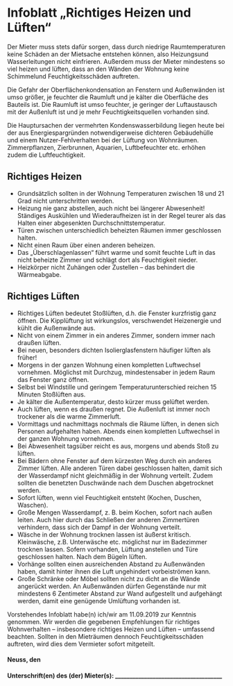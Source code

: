 # Infoblatt „Richtiges Heizen und Lüften“

Der Mieter muss stets dafür sorgen, dass durch niedrige Raumtemperaturen keine Schäden an der Mietsache entstehen 
können, also Heizungsund Wasserleitungen nicht einfrieren. Außerdem muss der Mieter mindestens so viel heizen und 
lüften, dass an den Wänden der Wohnung keine Schimmelund Feuchtigkeitsschäden auftreten.

Die Gefahr der Oberflächenkondensation an Fenstern und Außenwänden ist umso größer, je feuchter die Raumluft und je 
kälter die Oberfläche des Bauteils ist. Die Raumluft ist umso feuchter, je geringer der Luftaustausch mit der Außenluft 
ist und je mehr Feuchtigkeitsquellen vorhanden sind.

Die Hauptursachen der vermehrten Kondenswasserbildung liegen heute bei der aus Energiespargründen notwendigerweise 
dichteren Gebäudehülle und einem Nutzer-Fehlverhalten bei der Lüftung von Wohnräumen. Zimmerpflanzen, Zierbrunnen, 
Aquarien, Luftbefeuchter etc. erhöhen zudem die Luftfeuchtigkeit.

## Richtiges Heizen
* Grundsätzlich sollten in der Wohnung Temperaturen zwischen 18 und 21 Grad nicht unterschritten werden.
* Heizung nie ganz abstellen, auch nicht bei längerer Abwesenheit! Ständiges Auskühlen und Wiederaufheizen ist in der 
Regel teurer als das Halten einer abgesenkten Durchschnittstemperatur.
* Türen zwischen unterschiedlich beheizten Räumen immer geschlossen halten.
* Nicht einen Raum über einen anderen beheizen.
* Das „Überschlagenlassen“ führt warme und somit feuchte Luft in das nicht beheizte Zimmer und schlägt dort als 
Feuchtigkeit nieder.
* Heizkörper nicht Zuhängen oder Zustellen – das behindert die Wärmeabgabe.

## Richtiges Lüften
* Richtiges Lüften bedeutet Stoßlüften, d.h. die Fenster kurzfristig ganz öffnen. Die Kipplüftung ist wirkungslos, 
verschwendet Heizenergie und kühlt die Außenwände aus.
* Nicht von einem Zimmer in ein anderes Zimmer, sondern immer nach draußen lüften.
* Bei neuen, besonders dichten Isolierglasfenstern häufiger lüften als früher!
* Morgens in der ganzen Wohnung einen kompletten Luftwechsel vornehmen. Möglichst mit Durchzug, mindestensaber in jedem 
Raum das Fenster ganz öffnen.
* Selbst bei Windstille und geringem Temperaturunterschied reichen 15 Minuten Stoßlüften aus.
* Je kälter die Außentemperatur, desto kürzer muss gelüftet werden.
* Auch lüften, wenn es draußen regnet. Die Außenluft ist immer noch trockener als die warme Zimmerluft.
* Vormittags und nachmittags nochmals die Räume lüften, in denen sich Personen aufgehalten haben. Abends einen 
kompletten Luftwechsel in der ganzen Wohnung vornehmen.
* Bei Abwesenheit tagsüber reicht es aus, morgens und abends Stoß zu lüften.
* Bei Bädern ohne Fenster auf dem kürzesten Weg durch ein anderes Zimmer lüften. Alle anderen Türen dabei geschlossen 
halten, damit sich der Wasserdampf nicht gleichmäßig in der Wohnung verteilt. Zudem sollten die benetzten Duschwände 
nach dem Duschen abgetrocknet werden.
* Sofort lüften, wenn viel Feuchtigkeit entsteht (Kochen, Duschen, Waschen).
* Große Mengen Wasserdampf, z. B. beim Kochen, sofort nach außen leiten. Auch hier durch das Schließen der anderen 
Zimmertüren verhindern, dass sich der Dampf in der Wohnung verteilt.
* Wäsche in der Wohnung trocknen lassen ist äußerst kritisch. Kleinwäsche, z.B. Unterwäsche etc. möglichst nur im 
Badezimmer trocknen lassen. Sofern vorhanden, Lüftung anstellen und Türe geschlossen halten. Nach dem Bügeln lüften.
* Vorhänge sollten einen ausreichenden Abstand zu Außenwänden haben, damit hinter ihnen die Luft ungehindert 
vorbeiströmen kann.
* Große Schränke oder Möbel sollten nicht zu dicht an die Wände angerückt werden. An Außenwänden dürfen Gegenstände nur 
mit mindestens 6 Zentimeter Abstand zur Wand aufgestellt und aufgehängt werden, damit eine genügende Umlüftung 
vorhanden ist.

Vorstehendes Infoblatt habe(n) ich/wir am 11.09.2019 zur Kenntnis genommen. Wir werden die gegebenen Empfehlungen für 
richtiges Wohnverhalten – insbesondere richtiges Heizen und Lüften – umfassend beachten. Sollten in den Mieträumen 
dennoch Feuchtigkeitsschäden auftreten, wird dies dem Vermieter sofort mitgeteilt.

#### Neuss, den 		 

#### Unterschrift(en) des (der) Mieter(s): _____________________________________